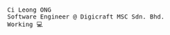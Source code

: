 <samp>
    Ci Leong ONG
    <br>
    Software Engineer @ Digicraft MSC Sdn. Bhd.
    <br>
    Working 💻
    <br>
</samp>
